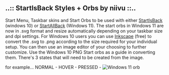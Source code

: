 ## ..:: StartIsBack Styles + Orbs by niivu ::..

Start Menu, Taskbar skins and Start Orbs to be used with either [StartIsBack](https://www.startisback.com/) (windows 10) or [StartAllBack](https://www.startallback.com/) (Windows 11).
The start orbs in Windows 11 are now in .svg format and resize automatically depending on your taskbar size and dpi settings.
For Windows 10 users you can use [Inkscape](https://inkscape.org/) (free) to convert the .svg to .png according to the size required for your individual setup.  You can then use an image editor of your choosing to further customize.  Use the Windows 10 PNG Start orbs as a guide in converting them.  There's 3 states that will need to be created from the image.

for example...
NORMAL - 
HOVER - 
PRESSED - 
![Windows 11 orb](https://user-images.githubusercontent.com/32079142/168418856-732c100f-86ee-4599-8cc5-945834529e0e.png)
